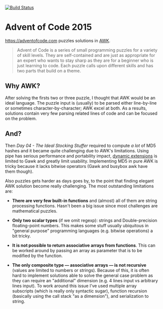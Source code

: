 [![Build Status](https://travis-ci.org/kAworu/adventofcode-2015.svg?branch=master)](https://travis-ci.org/kAworu/adventofcode-2015)

# Advent of Code 2015

https://adventofcode.com puzzles solutions in [AWK][].

> Advent of Code is a series of small programming puzzles for a variety of
> skill levels. They are self-contained and are just as appropriate for an
> expert who wants to stay sharp as they are for a beginner who is just
> learning to code. Each puzzle calls upon different skills and has two parts
> that build on a theme.

## Why AWK?

After solving the firsts two or three puzzle, I thought that AWK would be an
ideal language. The puzzle input is (usually) to be parsed either line-by-line
or sometimes character-by-character; AWK excel at both. As a results, solutions
contain very few parsing related lines of code and can be focused on the
problem.

## And?

Then _Day 04 - The Ideal Stocking Stuffer_ required to compute *a lot* of MD5
hashes and it became quite challenging due to AWK's limitations. Using pipe has
serious performance and portability impact, [dynamic extensions][] is limited
to Gawk and greatly limit usability. Implementing MD5 in pure AWK is tricky
because it lacks bitwise operators (Gawk and busybox awk have them though).

Also puzzles gets harder as days goes by, to the point that finding elegant AWK
solution become really challenging. The most outstanding limitations are:

- **There are very few built-in functions** and (almost) all of them are string
  processing functions. Hasn't been a big issue since most challenges are
  mathematical puzzles.

- **Only two scalar types** (if we omit regexp): strings and Double-precision
  floating-point numbers. This makes some stuff usually ubiquitous in "general
  purpose" programming languages (e.g. bitwise operations) a bit tricky.

- **It is not possible to return associative arrays from functions**. This can
  be worked around by passing an array as parameter that is to be modified by
  the function.

- **The only composite type — associative arrays — is not recursive** (values
  are limited to numbers or strings). Because of this, it is often hard to
  implement solutions able to solve the general case problem as they can
  require an "additional" dimension (e.g. 4 lines input vs arbitrary lines
  input). To work around this issue I've used multiple array subscripts (which
  is really only syntactic sugar), function recursion (basically using the call
  stack "as a dimension"), and serialization to string.

[AWK]: https://en.wikipedia.org/wiki/AWK
[dynamic extensions]: https://www.gnu.org/software/gawk/manual/html_node/Dynamic-Extensions.html
